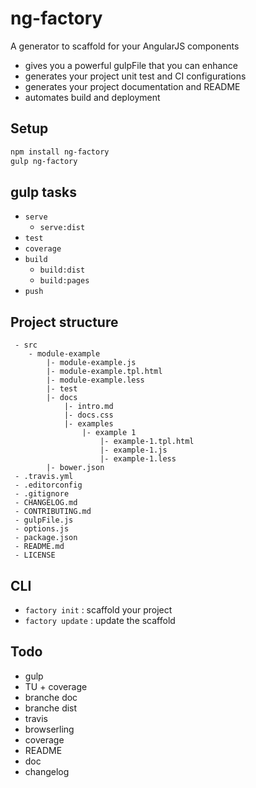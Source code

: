 
# ng-factory

A generator to scaffold for your AngularJS components

 - gives you a powerful gulpFile that you can enhance
 - generates your project unit test and CI configurations
 - generates your project documentation and README
 - automates build and deployment


## Setup

```bash
npm install ng-factory
gulp ng-factory
```

## gulp tasks

 - `serve`
    - `serve:dist`
 - `test`
 - `coverage`
 - `build`
    - `build:dist`
    - `build:pages`
 - `push`

## Project structure

```
 - src
    - module-example
        |- module-example.js
        |- module-example.tpl.html
        |- module-example.less
        |- test
        |- docs
            |- intro.md
            |- docs.css
            |- examples
                |- example 1
                    |- example-1.tpl.html
                    |- example-1.js
                    |- example-1.less
        |- bower.json
 - .travis.yml
 - .editorconfig
 - .gitignore
 - CHANGELOG.md
 - CONTRIBUTING.md
 - gulpFile.js
 - options.js
 - package.json
 - README.md
 - LICENSE
```

## CLI

 - `factory init` : scaffold your project
 - `factory update` : update the scaffold

## Todo
 - gulp
 - TU + coverage
 - branche doc
 - branche dist
 - travis
 - browserling
 - coverage
 - README
 - doc
 - changelog
